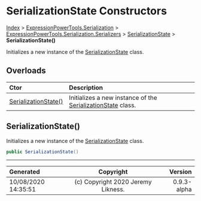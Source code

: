 ﻿# SerializationState Constructors

[Index](../index.md) > [ExpressionPowerTools.Serialization](ExpressionPowerTools.Serialization.a.md) > [ExpressionPowerTools.Serialization.Serializers](ExpressionPowerTools.Serialization.Serializers.n.md) > [SerializationState](ExpressionPowerTools.Serialization.Serializers.SerializationState.cs.md) > **SerializationState()**

Initializes a new instance of the [SerializationState](ExpressionPowerTools.Serialization.Serializers.SerializationState.cs.md) class.

## Overloads

| Ctor | Description |
| :-- | :-- |
| [SerializationState()](#serializationstate) | Initializes a new instance of the [SerializationState](ExpressionPowerTools.Serialization.Serializers.SerializationState.cs.md) class. |

## SerializationState()

Initializes a new instance of the [SerializationState](ExpressionPowerTools.Serialization.Serializers.SerializationState.cs.md) class.

```csharp
public SerializationState()
```



---

| Generated | Copyright | Version |
| :-- | :-: | --: |
| 10/08/2020 14:35:51 | (c) Copyright 2020 Jeremy Likness. | 0.9.3-alpha |
